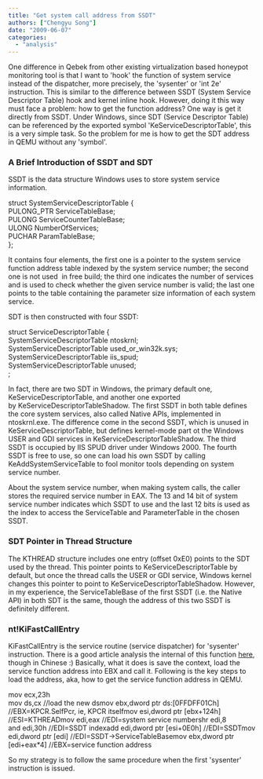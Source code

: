```yaml
---
title: "Get system call address from SSDT"
authors: ["Chengyu Song"]
date: "2009-06-07"
categories: 
  - "analysis"
---
```


One difference in Qebek from other existing virtualization based honeypot monitoring tool is that I want to 'hook' the function of system service instead of the dispatcher, more precisely, the 'sysenter' or 'int 2e' instruction. This is similar to the difference between SSDT (System Service Descriptor Table) hook and kernel inline hook. However, doing it this way must face a problem: how to get the function address? One way is get it directly from SSDT. Under Windows, since SDT (Service Descriptor Table) can be referenced by the exported symbol 'KeServiceDescriptorTable', this is a very simple task. So the problem for me is how to get the SDT address in QEMU without any 'symbol'.

  

### A Brief Introduction of SSDT and SDT

  

SSDT is the data structure Windows uses to store system service information.

  

struct SystemServiceDescriptorTable {  
        PULONG\_PTR ServiceTableBase;  
        PULONG ServiceCounterTableBase;  
        ULONG NumberOfServices;  
        PUCHAR ParamTableBase;  
};

  

It contains four elements, the first one is a pointer to the system service function address table indexed by the system service number; the second one is not used  in free build; the third one indicates the number of services and is used to check whether the given service number is valid; the last one points to the table containing the parameter size information of each system service.

  

SDT is then constructed with four SSDT:

  

struct ServiceDescriptorTable {  
        SystemServiceDescriptorTable ntoskrnl;  
        SystemServiceDescriptorTable used\_or\_win32k.sys;  
        SystemServiceDescriptorTable iis\_spud;  
        SystemServiceDescriptorTable unused;  
;

  

In fact, there are two SDT in Windows, the primary default one, KeServiceDescriptorTable, and another one exported by KeServiceDescriptorTableShadow. The first SSDT in both table defines the core system services, also called Native APIs, implemented in ntoskrnl.exe. The difference come in the second SSDT, which is unused in KeServiceDescriptorTable, but defines kernel-mode part ot the Windows USER and GDI services in KeServiceDescriptorTableShadow. The third SSDT is occupied by IIS SPUD driver under Windows 2000. The fourth SSDT is free to use, so one can load his own SSDT by calling KeAddSystemServiceTable to fool monitor tools depending on system service number.

  

About the system service number, when making system calls, the caller stores the required service number in EAX. The 13 and 14 bit of system service number indicates which SSDT to use and the last 12 bits is used as the index to access the ServiceTable and ParameterTable in the chosen SSDT.

  

### SDT Pointer in Thread Structure

  

The KTHREAD structure includes one entry (offset 0xE0) points to the SDT used by the thread. This pointer points to KeServiceDescriptorTable by default, but once the thread calls the USER or GDI service, Windows kernel changes this pointer to point to KeServiceDescriptorTableShadow. However, in my experience, the ServiceTableBase of the first SSDT (i.e. the Native API) in both SDT is the same, though the address of this two SSDT is definitely different.

  

### nt!KiFastCallEntry

  

KiFastCallEntry is the service routine (service dispatcher) for 'sysenter' instruction. There is a good article analysis the internal of this function [here](http://bbs.pediy.com/showthread.php?p=630730), though in Chinese :) Basically, what it does is save the context, load the service function address into EBX and call it. Following is the key steps to load the address, aka, how to get the service function address in QEMU.

  

mov ecx,23h  
mov ds,cx //load the new dsmov ebx,dword ptr ds:\[0FFDFF01Ch\] //EBX=KPCR.SelfPcr, ie, KPCR itselfmov esi,dword ptr \[ebx+124h\] //ESI=KTHREADmov edi,eax //EDI=system service numbershr edi,8  
and edi,30h //EDI=SSDT indexadd edi,dword ptr \[esi+0E0h\] //EDI=SSDTmov edi,dword ptr \[edi\] //EDI=SSDT->ServiceTableBasemov ebx,dword ptr \[edi+eax\*4\] //EBX=service function address  

  

So my strategy is to follow the same procedure when the first 'sysenter' instruction is issued.
